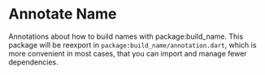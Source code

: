 # Annotate Name

Annotations about how to build names with package:build_name.
This package will be reexport in `package:build_name/annotation.dart`,
which is more convenient in most cases,
that you can import and manage fewer dependencies.
